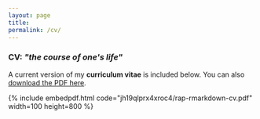 ```yaml
---
layout: page
title:
permalink: /cv/
---
```


### CV: *"the course of one's life"*

A current version of my **curriculum vitae** is included below. You can also [download the PDF here](https://www.dropbox.com/s/jh19qlprx4xroc4/rap-rmarkdown-cv.pdf).

{% include embedpdf.html code="jh19qlprx4xroc4/rap-rmarkdown-cv.pdf" width=100 height=800 %}
